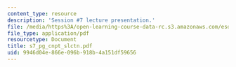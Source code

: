 ```yaml
---
content_type: resource
description: 'Session #7 lecture presentation.'
file: /media/https%3A/open-learning-course-data-rc.s3.amazonaws.com/esd-33-systems-engineering-summer-2004/9946d04e866e096b918b4a151df59656_s7_pg_cnpt_slctn.pdf
file_type: application/pdf
resourcetype: Document
title: s7_pg_cnpt_slctn.pdf
uid: 9946d04e-866e-096b-918b-4a151df59656
---
```

